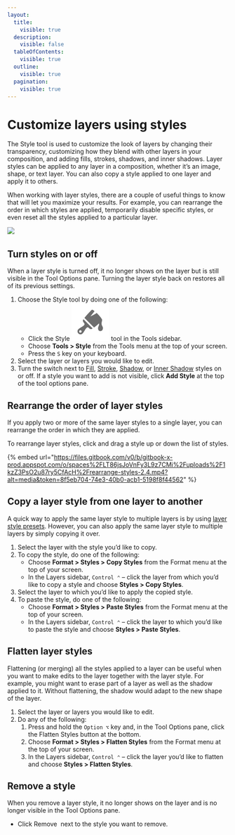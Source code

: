 ```yaml
---
layout:
  title:
    visible: true
  description:
    visible: false
  tableOfContents:
    visible: true
  outline:
    visible: true
  pagination:
    visible: true
---
```


# Customize layers using styles

The Style tool is used to customize the look of layers by changing their transparency, customizing how they blend with other layers in your composition, and adding fills, strokes, shadows, and inner shadows. Layer styles can be applied to any layer in a composition, whether it’s an image, shape, or text layer. You can also copy a style applied to one layer and apply it to others.

When working with layer styles, there are a couple of useful things to know that will let you maximize your results. For example, you can rearrange the order in which styles are applied, temporarily disable specific styles, or even reset all the styles applied to a particular layer.

![](https://help.pixelmator.com/pixelmator-pro/3.5/assets/English/1652430391000.png)

## Turn styles on or off

When a layer style is turned off, it no longer shows on the layer but is still visible in the Tool Options pane. Turning the layer style back on restores all of its previous settings.

1. Choose the Style tool by doing one of the following:
   * Click the Style <img src="../.gitbook/assets/Style.png" alt="" data-size="line"> tool in the Tools sidebar.
   * Choose **Tools > Style** from the Tools menu at the top of your screen.
   * Press the `S` key on your keyboard.
2. Select the layer or layers you would like to edit.
3. Turn the switch next to [Fill](fill-a-layer-with-a-color-or-gradient.md), [Stroke](add-an-outline-around-a-layer.md), [Shadow](add-a-drop-shadow-to-a-layer.md), or [Inner Shadow](add-an-inner-shadow-to-a-layer.md) styles on or off. If a style you want to add is not visible, click **Add Style** at the top of the tool options pane.

## Rearrange the order of layer styles

If you apply two or more of the same layer styles to a single layer, you can rearrange the order in which they are applied.

To rearrange layer styles, click and drag a style up or down the list of styles.

{% embed url="https://files.gitbook.com/v0/b/gitbook-x-prod.appspot.com/o/spaces%2FLT86jsJoVnFy3L9z7CMi%2Fuploads%2F1kzZ3PsO2u87ry5CfAcH%2Frearrange-styles-2.4.mp4?alt=media&token=8f5eb704-74e3-40b0-acb1-5198f8f44562" %}

## Copy a layer style from one layer to another

A quick way to apply the same layer style to multiple layers is by using [layer style presets](layer-style-presets.md). However, you can also apply the same layer style to multiple layers by simply copying it over.

1. Select the layer with the style you’d like to copy.
2. To copy the style, do one of the following:
   * Choose **Format > Styles > Copy Styles** from the Format menu at the top of your screen.
   * In the Layers sidebar, `Control ⌃` – click the layer from which you’d like to copy a style and choose **Styles > Copy Styles**.
3. Select the layer to which you’d like to apply the copied style.
4. To paste the style, do one of the following:
   * Choose **Format > Styles > Paste Styles** from the Format menu at the top of your screen.
   * In the Layers sidebar, `Control ⌃` – click the layer to which you’d like to paste the style and choose **Styles > Paste Styles**.

## Flatten layer styles

Flattening (or merging) all the styles applied to a layer can be useful when you want to make edits to the layer together with the layer style. For example, you might want to erase part of a layer as well as the shadow applied to it. Without flattening, the shadow would adapt to the new shape of the layer.

1. Select the layer or layers you would like to edit.
2. Do any of the following:&#x20;
   1. Press and hold the `Option ⌥` key and, in the Tool Options pane, click the Flatten Styles button at the bottom.
   2. Choose **Format > Styles > Flatten Styles** from the Format menu at the top of your screen.
   3. In the Layers sidebar, `Control ⌃` – click the layer you’d like to flatten and choose **Styles > Flatten Styles**.

## Remove a style

When you remove a layer style, it no longer shows on the layer and is no longer visible in the Tool Options pane.

* Click Remove <img src="https://help.pixelmator.com/pixelmator-pro/3.5/assets/English/1604317638000.png" alt="" data-size="line"> next to the style you want to remove.

